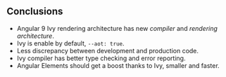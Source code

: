 ## Conclusions

- Angular 9 Ivy rendering architecture has new *compiler* and *rendering architecture*.
- Ivy is enable by default, `--aot: true`.
- Less discrepancy between development and production code.
- Ivy compiler has better type checking and error reporting.
- Angular Elements should get a boost thanks to Ivy, smaller and faster.